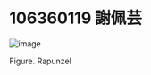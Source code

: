 ﻿# 106360119 謝佩芸



![image](https://cdn.hk01.com/di/media/images/284876/org/0e8e819f31841a7c00bd81d07b216843.jpg/vQGWhDegU3nUFAYzmmUffeCEzKugCo_705vMGdObzBk?v=w1920)

Figure. Rapunzel


